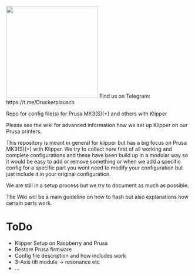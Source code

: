 <img src="https://user-images.githubusercontent.com/42968695/116128687-7e262b00-a6c9-11eb-9e43-75c72f7666b7.jpg"  width="250" height="250">
Find us on Telegram: https://t.me/Druckerplausch

Repo for config file(s) for Prusa MK3(S)(+) and others with Klipper

Please see the wiki for advanced information how we set up Klipper on our Prusa printers.

This repository is meant in general for klipper but has a big focus on Prusa MK3(S)(+) with Klipper.
We try to collect here first of all working and complete configurations and these have been build up in a modular way so it would be easy to add or remove something or when we add a specific config for a specific part you wont need to modify your configuration but just include it in your original configuration.

We are still in a setup process but we try to document as much as possible.

The Wiki will be a main guideline on how to flash but also explanations how certain parts work.

# ToDo

- Klipper Setup on Raspberry and Prusa
- Restore Prusa firmware
- Config file description and how includes work
- 3-Axis tilt module -> resonance etc
- ...
